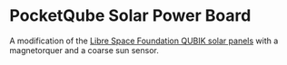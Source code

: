 # PocketQube Solar Power Board

A modification of the [Libre Space Foundation QUBIK solar panels](https://gitlab.com/librespacefoundation/qubik/qubik-spb/-/tree/master?ref_type=heads) with a magnetorquer and a coarse sun sensor.
